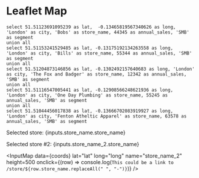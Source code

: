 # Leaflet Map

```coords
select 51.51123691095239 as lat,  -0.13465819567340626 as long, 'London' as city, 'Bobs' as store_name, 44345 as annual_sales, 'SMB' as segment
union all
select 51.51153241529485 as lat, -0.13175192134263558 as long, 'London' as city, 'Bills' as store_name, 55344 as annual_sales, 'SMB' as segment
union all
select 51.51204873146856 as lat, -0.1302492157640683 as long, 'London' as city, 'The Fox and Badger' as store_name, 12342 as annual_sales, 'SMB' as segment
union all
select 51.51116547005441 as lat, -0.12908566248621936 as long, 'London' as city, 'One Day Plumbing' as store_name, 55245 as annual_sales, 'SMB' as segment
union all
select 51.51044456017838 as lat, -0.13666702083919927 as long, 'London' as city, 'Fenton Atheltic Apparel' as store_name, 63578 as annual_sales, 'SMB' as segment
```

Selected store: {inputs.store_name.store_name}

<InputMap 
    data={coords} 
    lat="lat"
    long="long"
    name="store_name"
	min="10000"
	max="70000"
	value="annual_sales"
    height=500
/>

Selected store #2: {inputs.store_name_2.store_name}

<InputMap 
    data={coords} 
    lat="lat"
    long="long"
    name="store_name_2"
    height=500
	onclick={(row) => console.log(`This could be a link to /store/${row.store_name.replaceAll(" ", "-")}`)}
/>
